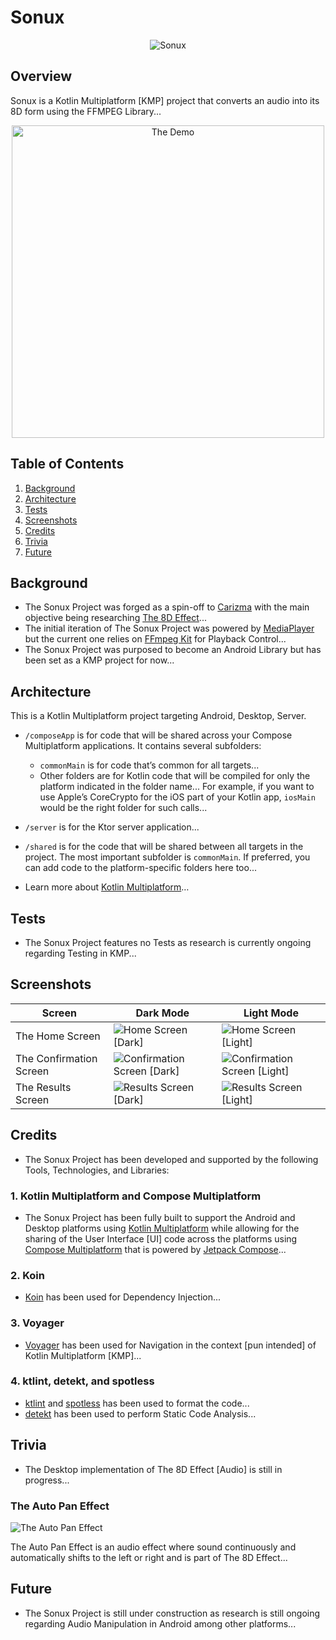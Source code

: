 # Sonux

<div style="text-align: center;">

![Sonux](/assets/photos/sonux.png)

</div>

## Overview

Sonux is a Kotlin Multiplatform [KMP] project that converts an audio into its 8D form using the FFMPEG Library...

<div style="text-align: center;">
  <img src="assets/demo/demo.gif" alt="The Demo" style="width: 500px; height: auto;" />
</div>

## Table of Contents

1. [Background](#Background)
2. [Architecture](#Architecture)
3. [Tests](#Tests)
4. [Screenshots](#Screenshots)
5. [Credits](#Credits)
6. [Trivia](#Trivia)
7. [Future](#Future)

## Background

- The Sonux Project was forged as a spin-off to [Carizma](https://github.com/emmanuelmuturia/Carizma) with the main objective being researching [The 8D Effect](https://www.epidemicsound.com/blog/8d-audio-what-is-it-and-whats-the-hype-all-about/)...
- The initial iteration of The Sonux Project was powered by [MediaPlayer](https://developer.android.com/reference/android/media/MediaPlayer) but the current one relies on [FFmpeg Kit](https://github.com/arthenica/ffmpeg-kit) for Playback Control...
- The Sonux Project was purposed to become an Android Library but has been set as a KMP project for now...

## Architecture

This is a Kotlin Multiplatform project targeting Android, Desktop, Server.

* `/composeApp` is for code that will be shared across your Compose Multiplatform applications.
  It contains several subfolders:
  - `commonMain` is for code that’s common for all targets...
  - Other folders are for Kotlin code that will be compiled for only the platform indicated in the folder name...
    For example, if you want to use Apple’s CoreCrypto for the iOS part of your Kotlin app,
    `iosMain` would be the right folder for such calls...

* `/server` is for the Ktor server application...

* `/shared` is for the code that will be shared between all targets in the project.
  The most important subfolder is `commonMain`. If preferred, you can add code to the platform-specific folders here too...

- Learn more about [Kotlin Multiplatform](https://www.jetbrains.com/help/kotlin-multiplatform-dev/get-started.html)…

## Tests

- The Sonux Project features no Tests as research is currently ongoing regarding Testing in KMP...

## Screenshots

| Screen                  | Dark Mode                                                                       | Light Mode                                                                        |
|-------------------------|---------------------------------------------------------------------------------|-----------------------------------------------------------------------------------|
| The Home Screen         | ![Home Screen [Dark]](/assets/screenshots/home_screen_dark.png)                 | ![Home Screen [Light]](/assets/screenshots/home_screen_light.png)                 |
| The Confirmation Screen | ![Confirmation Screen [Dark]](/assets/screenshots/confirmation_screen_dark.png) | ![Confirmation Screen [Light]](/assets/screenshots/confirmation_screen_light.png) |
| The Results Screen      | ![Results Screen [Dark]](/assets/screenshots/results_screen_dark.png)           | ![Results Screen [Light]](/assets/screenshots/results_screen_light.png)           |

## Credits

- The Sonux Project has been developed and supported by the following Tools, Technologies, and Libraries:

### 1. Kotlin Multiplatform and Compose Multiplatform

- The Sonux Project has been fully built to support the Android and Desktop platforms using [Kotlin Multiplatform](https://www.jetbrains.com/kotlin-multiplatform/) while allowing for the sharing of the User Interface [UI] code across the platforms using [Compose Multiplatform](https://www.jetbrains.com/compose-multiplatform/) that is powered by [Jetpack Compose](https://developer.android.com/compose)...

### 2. Koin

- [Koin](https://insert-koin.io/) has been used for Dependency Injection...

### 3. Voyager

- [Voyager](https://voyager.adriel.cafe/) has been used for Navigation in the context [pun intended] of Kotlin Multiplatform [KMP]...

### 4. ktlint, detekt, and spotless

- [ktlint](https://github.com/JLLeitschuh/ktlint-gradle) and [spotless](https://github.com/diffplug/spotless) has been used to format the code...
- [detekt](https://detekt.dev/) has been used to perform Static Code Analysis...

## Trivia

- The Desktop implementation of The 8D Effect [Audio] is still in progress...

### The Auto Pan Effect

![The Auto Pan Effect](/assets/photos/the_auto_pan_effect.png)

The Auto Pan Effect is an audio effect where sound continuously and automatically shifts to the left or right and is part of The 8D Effect...

## Future

- The Sonux Project is still under construction as research is still ongoing regarding Audio Manipulation in Android among other platforms...